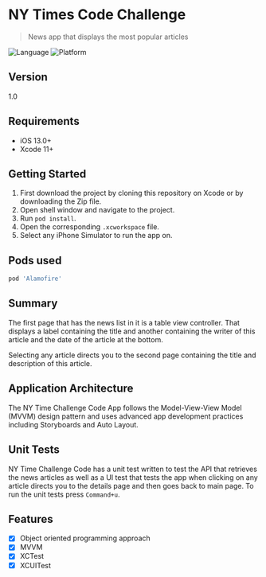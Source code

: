 # NY Times Code Challenge
> News app that displays the most popular articles

![Language](https://img.shields.io/badge/Swift-5.0-orange.svg?style=flat)
![Platform](https://img.shields.io/cocoapods/p/LFAlertController.svg?style=flat)

## Version

1.0

## Requirements

- iOS 13.0+
- Xcode 11+

## Getting Started

1. First download the project by cloning this repository on Xcode or by downloading the Zip file.
2. Open shell window and navigate to the project.
3. Run `pod install`.
4. Open the corresponding `.xcworkspace` file.
5. Select any iPhone Simulator to run the app on.

## Pods used

```ruby
pod 'Alamofire'
```

## Summary

The first page that has the news list in it is a table view controller. That displays a label containing the title and another containing the writer of this article and the date of the article at the bottom.

Selecting any article directs you to the second page containing the title and description of this article.

## Application Architecture

The NY Time Challenge Code App follows the Model-View-View Model (MVVM) design pattern and uses advanced app development practices including Storyboards and Auto Layout.

## Unit Tests

NY Time Challenge Code has a unit test written to test the API that retrieves the news articles as well as a UI test that tests the app when clicking on any article directs you to the details page and then goes back to main page. To run the unit tests press `Command+u`.

## Features

- [x] Object oriented programming approach
- [x] MVVM
- [x] XCTest
- [x] XCUITest
